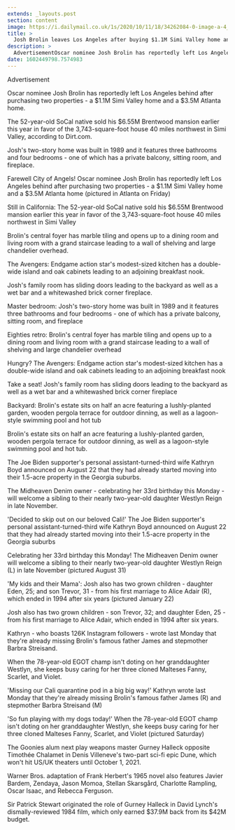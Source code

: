 ```yaml
--- 
extends: _layouts.post 
section: content 
image: https://i.dailymail.co.uk/1s/2020/10/11/18/34262084-0-image-a-4_1602438692481.jpg 
title: > 
  Josh Brolin leaves Los Angeles after buying $1.1M Simi Valley home and $3.5M Atlanta house 
description: > 
  AdvertisementOscar nominee Josh Brolin has reportedly left Los Angeles behind after purchasing two properties - a $1.1M Simi Valley home and a $3.5M Atlanta home.The 52-year-old SoCal native sold his $6.55M Brentwood mansion earlier this year in favor of the 3,743-square-foot house 40 miles northwest in Simi Valley, according to Dirt.com.The Avengers: Endgame action star's modest-sized kitchen has a double-wide island and oak cabinets leading to an adjoining breakfast nook.Josh's family room has sliding doors leading to the backyard as well as a wet bar and a whitewashed brick corner fireplace.The Midheaven Denim owner - celebrating her 33rd birthday this Monday - will welcome a sibling to their nearly two-year-old daughter Westlyn Reign in late November. 
date: 1602449798.7574983 
--- 
```

Advertisement

Oscar nominee Josh Brolin has reportedly left Los Angeles behind after purchasing two properties - a $1.1M Simi Valley home and a $3.5M Atlanta home.

The 52-year-old SoCal native sold his $6.55M Brentwood mansion earlier this year in favor of the 3,743-square-foot house 40 miles northwest in Simi Valley, according to Dirt.com.

Josh's two-story home was built in 1989 and it features three bathrooms and four bedrooms - one of which has a private balcony, sitting room, and fireplace.

Farewell City of Angels! Oscar nominee Josh Brolin has reportedly left Los Angeles behind after purchasing two properties - a $1.1M Simi Valley home and a $3.5M Atlanta home (pictured in Atlanta on Friday)

Still in California: The 52-year-old SoCal native sold his $6.55M Brentwood mansion earlier this year in favor of the 3,743-square-foot house 40 miles northwest in Simi Valley

Brolin's central foyer has marble tiling and opens up to a dining room and living room with a grand staircase leading to a wall of shelving and large chandelier overhead.

The Avengers: Endgame action star's modest-sized kitchen has a double-wide island and oak cabinets leading to an adjoining breakfast nook.

Josh's family room has sliding doors leading to the backyard as well as a wet bar and a whitewashed brick corner fireplace.

Master bedroom: Josh's two-story home was built in 1989 and it features three bathrooms and four bedrooms - one of which has a private balcony, sitting room, and fireplace

Eighties retro: Brolin's central foyer has marble tiling and opens up to a dining room and living room with a grand staircase leading to a wall of shelving and large chandelier overhead

Hungry? The Avengers: Endgame action star's modest-sized kitchen has a double-wide island and oak cabinets leading to an adjoining breakfast nook

Take a seat! Josh's family room has sliding doors leading to the backyard as well as a wet bar and a whitewashed brick corner fireplace

Backyard: Brolin's estate sits on half an acre featuring a lushly-planted garden, wooden pergola terrace for outdoor dinning, as well as a lagoon-style swimming pool and hot tub

Brolin's estate sits on half an acre featuring a lushly-planted garden, wooden pergola terrace for outdoor dinning, as well as a lagoon-style swimming pool and hot tub.

The Joe Biden supporter's personal assistant-turned-third wife Kathryn Boyd announced on August 22 that they had already started moving into their 1.5-acre property in the Georgia suburbs.

The Midheaven Denim owner - celebrating her 33rd birthday this Monday - will welcome a sibling to their nearly two-year-old daughter Westlyn Reign in late November.

'Decided to skip out on our beloved Cali!' The Joe Biden supporter's personal assistant-turned-third wife Kathryn Boyd announced on August 22 that they had already started moving into their 1.5-acre property in the Georgia suburbs

Celebrating her 33rd birthday this Monday! The Midheaven Denim owner will welcome a sibling to their nearly two-year-old daughter Westlyn Reign (L) in late November (pictured August 31)

'My kids and their Mama': Josh also has two grown children - daughter Eden, 25; and son Trevor, 31 - from his first marriage to Alice Adair (R), which ended in 1994 after six years (pictured January 22)

Josh also has two grown children - son Trevor, 32; and daughter Eden, 25 - from his first marriage to Alice Adair, which ended in 1994 after six years.

Kathryn - who boasts 126K Instagram followers - wrote last Monday that they're already missing Brolin's famous father James and stepmother Barbra Streisand.

When the 78-year-old EGOT champ isn't doting on her granddaughter Westlyn, she keeps busy caring for her three cloned Malteses Fanny, Scarlet, and Violet.

'Missing our Cali quarantine pod in a big big way!' Kathryn wrote last Monday that they're already missing Brolin's famous father James (R) and stepmother Barbra Streisand (M)

'So fun playing with my dogs today!' When the 78-year-old EGOT champ isn't doting on her granddaughter Westlyn, she keeps busy caring for her three cloned Malteses Fanny, Scarlet, and Violet (pictured Saturday)

The Goonies alum next play weapons master Gurney Halleck opposite Timothée Chalamet in Denis Villeneve's two-part sci-fi epic Dune, which won't hit US/UK theaters until October 1, 2021.

Warner Bros. adaptation of Frank Herbert's 1965 novel also features Javier Bardem, Zendaya, Jason Momoa, Stellan Skarsgård, Charlotte Rampling, Oscar Isaac, and Rebecca Ferguson.

Sir Patrick Stewart originated the role of Gurney Halleck in David Lynch's dismally-reviewed 1984 film, which only earned $37.9M back from its $42M budget.
